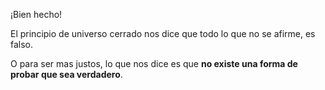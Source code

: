 ¡Bien hecho!

El principio de universo cerrado nos dice que todo lo que no se afirme, es falso. 

O para ser mas justos, lo que nos dice es que **no existe una forma de probar que sea verdadero**.